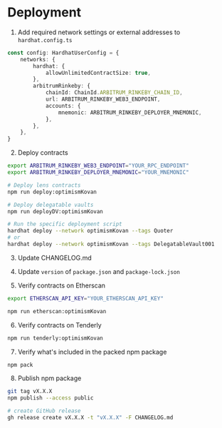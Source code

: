 # Deployment

1. Add required network settings or external addresses to `hardhat.config.ts`

```ts
const config: HardhatUserConfig = {
    networks: {
        hardhat: {
            allowUnlimitedContractSize: true,
        },
        arbitrumRinkeby: {
            chainId: ChainId.ARBITRUM_RINKEBY_CHAIN_ID,
            url: ARBITRUM_RINKEBY_WEB3_ENDPOINT,
            accounts: {
                mnemonic: ARBITRUM_RINKEBY_DEPLOYER_MNEMONIC,
            },
        },
    },
}
```

2. Deploy contracts

```bash
export ARBITRUM_RINKEBY_WEB3_ENDPOINT="YOUR_RPC_ENDPOINT"
export ARBITRUM_RINKEBY_DEPLOYER_MNEMONIC="YOUR_MNEMONIC"

# Deploy lens contracts
npm run deploy:optimismKovan

# Deploy delegatable vaults
npm run deployDV:optimismKovan

# Run the specific deployment script
hardhat deploy --network optimismKovan --tags Quoter
# or
hardhat deploy --network optimismKovan --tags DelegatableVault001
```

3. Update CHANGELOG.md

4. Update `version` of `package.json` and `package-lock.json`

5. Verify contracts on Etherscan
```bash
export ETHERSCAN_API_KEY="YOUR_ETHERSCAN_API_KEY"

npm run etherscan:optimismKovan
```

6. Verify contracts on Tenderly
```bash
npm run tenderly:optimismKovan
```

7. Verify what's included in the packed npm package

```bash
npm pack
```

8. Publish npm package

```bash
git tag vX.X.X
npm publish --access public

# create GitHub release
gh release create vX.X.X -t "vX.X.X" -F CHANGELOG.md
```
